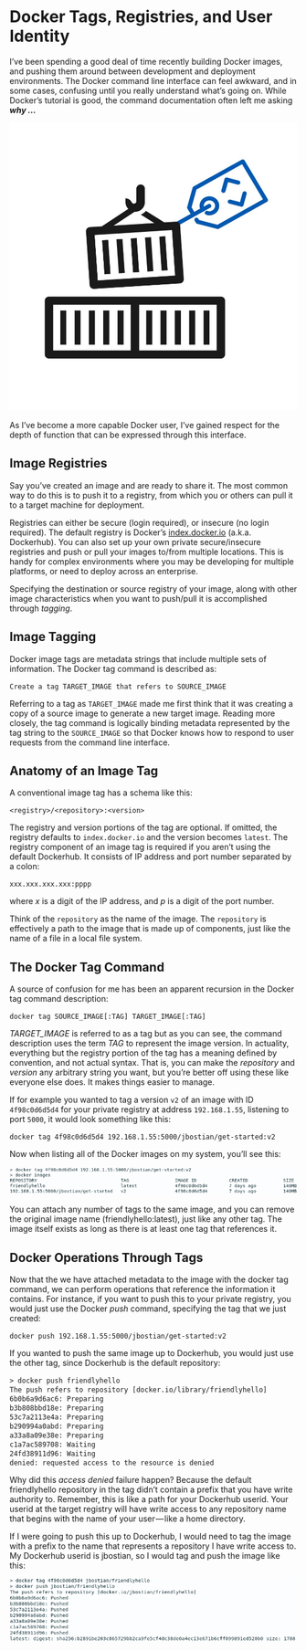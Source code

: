 # Docker Tags, Registries, and User Identity
I’ve been spending a good deal of time recently building Docker images, and
pushing them around between development and deployment environments. The Docker
command line interface can feel awkward, and in some cases, confusing until you
really understand what’s going on. While Docker’s tutorial is good, the command
documentation often left me asking _**why ...**_

![docker tag](./images/docker_tag.jpg)

As I’ve become a more capable Docker user, I’ve gained respect for the depth of
function that can be expressed through this interface.

## Image Registries
Say you’ve created an image and are ready to share it. The most common way to do
this is to push it to a registry, from which you or others can pull it to a
target machine for deployment.

Registries can either be secure (login required), or insecure (no login required).
The default registry is Docker’s [index.docker.io](https://hub.docker.com/) (a.k.a.
Dockerhub). You can also set up your own private secure/insecure registries and
push or pull your images to/from multiple locations. This is handy for complex
environments where you may be developing for multiple platforms, or need to
deploy across an enterprise.

Specifying the destination or source registry of your image, along with other
image characteristics when you want to push/pull it is accomplished through
_tagging_.

## Image Tagging
Docker image tags are metadata strings that include multiple sets of information.
The Docker tag command is described as:

```
Create a tag TARGET_IMAGE that refers to SOURCE_IMAGE
```

Referring to a tag as ```TARGET_IMAGE``` made me first think that it was
creating a copy of a source image to generate a new target image. Reading more
closely, the tag command is logically binding metadata represented by the tag
string to the ```SOURCE_IMAGE``` so that Docker knows how to respond to user
requests from the command line interface.

## Anatomy of an Image Tag
A conventional image tag has a schema like this:

```
<registry>/<repository>:<version>
```

The registry and version portions of the tag are optional. If omitted, the
registry defaults to ```index.docker.io``` and the version becomes ```latest```.
The registry component of an image tag is required if you aren’t using the
default Dockerhub. It consists of IP address and port number separated by a colon:

```
xxx.xxx.xxx.xxx:pppp
```

where _x_ is a digit of the IP address, and _p_ is a digit of the port number.

Think of the ```repository``` as the name of the image. The ```repository``` is
effectively a path to the image that is made up of components, just like the name
of a file in a local file system.

## The Docker Tag Command
A source of confusion for me has been an apparent recursion in the Docker tag
command description:

```
docker tag SOURCE_IMAGE[:TAG] TARGET_IMAGE[:TAG]
```

_TARGET_IMAGE_ is referred to as a tag but as you can see, the command
description uses the term _TAG_ to represent the image version. In actuality,
everything but the registry portion of the tag has a meaning defined by
convention, and not actual syntax. That is, you can make the _repository_ and
_version_ any arbitrary string you want, but you’re better off using these like
everyone else does. It makes things easier to manage.

If for example you wanted to tag a version ```v2``` of an image with ID ```4f98c0d6d5d4```
for your private registry at address ```192.168.1.55```, listening to port ```5000```,
it would look something like this:

```
docker tag 4f98c0d6d5d4 192.168.1.55:5000/jbostian/get-started:v2
```

Now when listing all of the Docker images on my system, you’ll see this:

![docker images](./images/docker_images.png)

You can attach any number of tags to the same image, and you can remove the
original image name (friendlyhello:latest), just like any other tag. The image
itself exists as long as there is at least one tag that references it.

## Docker Operations Through Tags
Now that the we have attached metadata to the image with the docker tag command,
we can perform operations that reference the information it contains. For
instance, if you want to push this to your private registry, you would just use
the Docker _push_ command, specifying the tag that we just created:

```
docker push 192.168.1.55:5000/jbostian/get-started:v2
```

If you wanted to push the same image up to Dockerhub, you would just use the
other tag, since Dockerhub is the default repository:

```
> docker push friendlyhello
The push refers to repository [docker.io/library/friendlyhello]
6b0b6a9d6ac6: Preparing
b3b808bbd18e: Preparing
53c7a2113e4a: Preparing
b290994a0abd: Preparing
a33a8a09e38e: Preparing
c1a7ac589708: Waiting
24fd38911d96: Waiting
denied: requested access to the resource is denied
```

Why did this _access denied_ failure happen? Because the default friendlyhello
repository in the tag didn’t contain a prefix that you have write authority to.
Remember, this is like a path for your Dockerhub userid. Your userid at the
target registry will have write access to any repository name that begins with
the name of your user — like a home directory.

If I were going to push this up to Dockerhub, I would need to tag the image with
a prefix to the name that represents a repository I have write access to. My
Dockerhub userid is jbostian, so I would tag and push the image like this:

![docker tag and push](./images/docker_tag_and_push.png)
